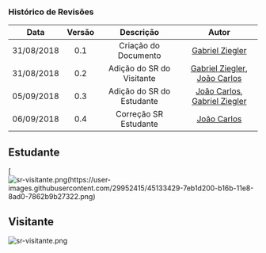[João Carlos]: https://github.com/joao4018
[Gabriel Ziegler]: https://github.com/gabrielziegler3

### Histórico de Revisões

| Data       | Versão | Descrição            |         Autor             |
|:----------:|:------:|:--------------------:|:-------------------------:|
| 31/08/2018 | 0.1 | Criação do Documento    | [Gabriel Ziegler]         |
| 31/08/2018 | 0.2 | Adição do SR do Visitante | [Gabriel Ziegler], [João Carlos] |
| 05/09/2018 | 0.3 | Adição do SR do Estudante | [João Carlos], [Gabriel Ziegler]|
| 06/09/2018 | 0.4 | Correção SR Estudante | [João Carlos]|

## Estudante
[![sr-visitante.png(https://user-images.githubusercontent.com/29952415/45133429-7eb1d200-b16b-11e8-8ad0-7862b9b27322.png)](https://user-images.githubusercontent.com/29952415/45133429-7eb1d200-b16b-11e8-8ad0-7862b9b27322.png)


## Visitante

![sr-visitante.png](https://images.zenhubusercontent.com/59d66de5b0222d5de47a6fd4/74f63580-6a31-4b9c-a6f5-58c486a9c56c)